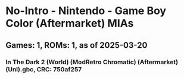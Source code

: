 # No-Intro - Nintendo - Game Boy Color (Aftermarket) MIAs
## Games: 1, ROMs: 1, as of 2025-03-20

### In The Dark 2 (World) (ModRetro Chromatic) (Aftermarket) (Unl).gbc, CRC: 750af257
